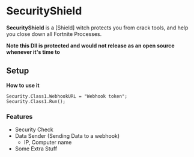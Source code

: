 # SecurityShield
**SecurityShield** is a [Shield] witch protects you from crack tools, and help you close down all Fortnite Processes. 

**Note this Dll is protected and would not release as an open source whenever it's time to**

## Setup

**How to use it**
```
Security.Class1.WebhookURL = "Webhook token";
Security.Class1.Run();
```

### Features
- Security Check
- Data Sender (Sending Data to a webhook)
   - IP, Computer name
- Some Extra Stuff
